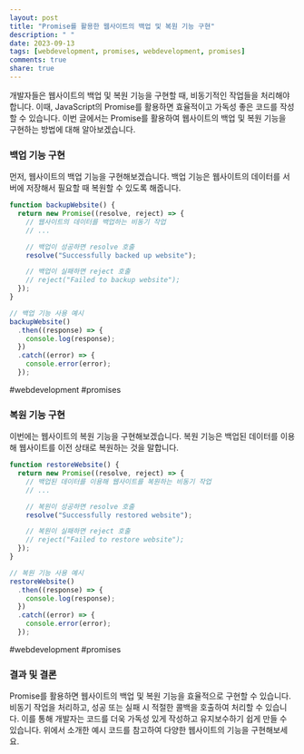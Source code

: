```yaml
---
layout: post
title: "Promise를 활용한 웹사이트의 백업 및 복원 기능 구현"
description: " "
date: 2023-09-13
tags: [webdevelopment, promises, webdevelopment, promises]
comments: true
share: true
---
```


개발자들은 웹사이트의 백업 및 복원 기능을 구현할 때, 비동기적인 작업들을 처리해야 합니다. 이때, JavaScript의 Promise를 활용하면 효율적이고 가독성 좋은 코드를 작성할 수 있습니다. 이번 글에서는 Promise를 활용하여 웹사이트의 백업 및 복원 기능을 구현하는 방법에 대해 알아보겠습니다.

### 백업 기능 구현

먼저, 웹사이트의 백업 기능을 구현해보겠습니다. 백업 기능은 웹사이트의 데이터를 서버에 저장해서 필요할 때 복원할 수 있도록 해줍니다.

```javascript
function backupWebsite() {
  return new Promise((resolve, reject) => {
    // 웹사이트의 데이터를 백업하는 비동기 작업
    // ...

    // 백업이 성공하면 resolve 호출
    resolve("Successfully backed up website");

    // 백업이 실패하면 reject 호출
    // reject("Failed to backup website");
  });
}

// 백업 기능 사용 예시
backupWebsite()
  .then((response) => {
    console.log(response);
  })
  .catch((error) => {
    console.error(error);
  });
```
#webdevelopment #promises

### 복원 기능 구현

이번에는 웹사이트의 복원 기능을 구현해보겠습니다. 복원 기능은 백업된 데이터를 이용해 웹사이트를 이전 상태로 복원하는 것을 말합니다.

```javascript
function restoreWebsite() {
  return new Promise((resolve, reject) => {
    // 백업된 데이터를 이용해 웹사이트를 복원하는 비동기 작업
    // ...

    // 복원이 성공하면 resolve 호출
    resolve("Successfully restored website");

    // 복원이 실패하면 reject 호출
    // reject("Failed to restore website");
  });
}

// 복원 기능 사용 예시
restoreWebsite()
  .then((response) => {
    console.log(response);
  })
  .catch((error) => {
    console.error(error);
  });
```
#webdevelopment #promises

### 결과 및 결론

Promise를 활용하면 웹사이트의 백업 및 복원 기능을 효율적으로 구현할 수 있습니다. 비동기 작업을 처리하고, 성공 또는 실패 시 적절한 콜백을 호출하여 처리할 수 있습니다. 이를 통해 개발자는 코드를 더욱 가독성 있게 작성하고 유지보수하기 쉽게 만들 수 있습니다. 위에서 소개한 예시 코드를 참고하여 다양한 웹사이트의 기능을 구현해보세요.